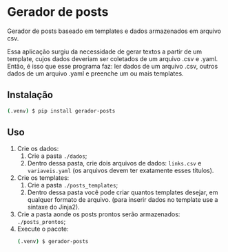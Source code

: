 # Gerador de posts
Gerador de posts baseado em templates e dados armazenados em arquivo csv.

Essa aplicação surgiu da necessidade de gerar textos a partir de um template, cujos dados deveriam ser coletados de um arquivo .csv e .yaml. Então, é isso que esse programa faz: ler dados de um arquivo .csv, outros dados de um arquivo .yaml e preenche um ou mais templates.

## Instalação

```bash
(.venv) $ pip install gerador-posts
```

## Uso

1. Crie os dados:
    1. Crie a pasta `./dados`;
    1. Dentro dessa pasta, crie dois arquivos de dados: `links.csv` e `variaveis.yaml` (os arquivos devem ter exatamente esses títulos).
1. Crie os templates:
    1. Crie a pasta `./posts_templates`;
    1. Dentro dessa pasta você pode criar quantos templates desejar, em qualquer formato de arquivo. (para inserir dados no template use a sintaxe do Jinja2).
1. Crie a pasta aonde os posts prontos serão armazenados: `./posts_prontos`;
1. Execute o pacote:
    ```bash
    (.venv) $ gerador-posts
    ```